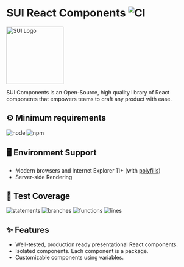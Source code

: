 # SUI React Components ![CI](https://github.com/SUI-Components/sui-components/workflows/CI/badge.svg)

<img src="https://avatars2.githubusercontent.com/u/13288987?s=200&v=4" alt="SUI Logo" width="150">

SUI Components is an Open-Source, high quality library of React components that empowers teams to craft any product with ease.

## ⚙️ Minimum requirements
![node](https://shields.io/badge/node-v16+-lightgray?logo=nodedotjs&logoWidth=20&style=for-the-badge)
![npm](https://shields.io/badge/npm-v7+-lightgrey?logo=npm&logoWidth=20&style=for-the-badge)

## 🖥 Environment Support

- Modern browsers and Internet Explorer 11+ (with [polyfills](https://github.com/SUI-Components/sui/tree/master/packages/sui-polyfills))
- Server-side Rendering

## 🧪 Test Coverage

![statements](https://shields.io/badge/statements-65.78%25-red)
![branches](https://shields.io/badge/branches-48.75%25-550000)
![functions](https://shields.io/badge/functions-49.35%25-550000)
![lines](https://shields.io/badge/lines-67.67%25-red)

## ✨ Features

- Well-tested, production ready presentational React components.
- Isolated components. Each component is a package.
- Customizable components using variables.
